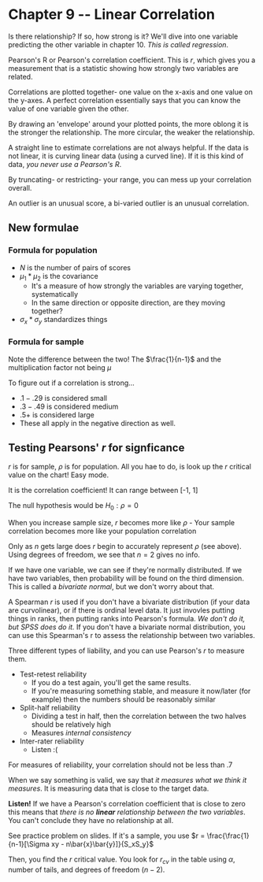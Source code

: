 # Chapter 9 -- Linear Correlation

Is there relationship? If so, how strong is it? We'll dive into one variable predicting the other variable in chapter 10. _This is called regression_.

Pearson's R or Pearson's correlation coefficient. This is $r$, which gives you a measurement that is a statistic showing how strongly two variables are related.

Correlations are plotted together- one value on the x-axis and one value on the y-axes. A perfect correlation essentially says that you can know the value of one variable given the other.

By drawing an 'envelope' around your plotted points, the more oblong it is the stronger the relationship. The more circular, the weaker the relationship.

A straight line to estimate correlations are not always helpful. If the data is not linear, it is curving linear data (using a curved line). If it is this kind of data, _you never use a Pearson's R_.

By truncating- or restricting- your range, you can mess up your correlation overall.

An outlier is an unusual score, a bi-varied outlier is an unusual correlation.

## New formulae

### Formula for population

- $N$ is the number of pairs of scores
- $\mu_1 * \mu_2$ is the covariance
  - It's a measure of how strongly the variables are varying together, systematically
  - In the same direction or opposite direction, are they moving together?
- $\sigma_x * \sigma_y$ standardizes things

### Formula for sample

Note the difference between the two! The $\frac{1}{n-1}$ and the multiplication factor not being $\mu$

To figure out if a correlation is strong...

- $.1 - .29$ is considered small
- $.3 - .49$ is considered medium
- $.5+$ is considered large
- These all apply in the negative direction as well.

## Testing Pearsons' _r_ for signficance

$r$ is for sample, $\rho$ is for population. All you hae to do, is look up the $r$ critical value on the chart! Easy mode.

It is the correlation coefficient! It can range between [-1, 1]

The null hypothesis would be $H_0 : \rho = 0$

When you increase sample size, $r$ becomes more like $\rho$ - Your sample correlation becomes more like your population correlation

Only as $n$ gets large does $r$ begin to accurately represent $\rho$ (see above). Using degrees of freedom, we see that $n=2$ gives no info.

If we have one variable, we can see if they're normally distributed. If we have two variables, then probability will be found on the third dimension. This is called a _bivariate normal_, but we don't worry about that.

A Spearman $r$ is used if you don't have a bivariate distribution (if your data are curvolinear), or if there is ordinal level data. It just invovles putting things in ranks, then putting ranks into Pearson's formula. _We don't do it, but SPSS does do it._ If you don't have a bivariate normal distribution, you can use this Spearman's r to assess the relationship between two variables.

Three different types of liability, and you can use Pearson's $r$ to measure them.

- Test-retest reliability
  - If you do a test again, you'll get the same results.
  - If you're measuring something stable, and measure it now/later (for example) then the numbers should be reasonably similar
- Split-half reliability
  - Dividing a test in half, then the correlation between the two halves should be relatively high
  - Measures _internal consistency_
- Inter-rater reliability
  - Listen :(

For measures of reliability, your correlation should not be less than .7

When we say something is valid, we say that _it measures what we think it measures_. It is measuring data that is close to the target data.

**Listen!** If we have a Pearson's correlation coefficient that is close to zero this means that _there is no **linear** relationship between the two variables_. You can't conclude they have no relationship at all.

See practice problem on slides. If it's a sample, you use $r = \frac{\frac{1}{n-1}[\Sigma xy - n\bar{x}\bar{y}]}{S_xS_y}$

Then, you find the $r$ critical value. You look for $r_{cv}$ in the table using $\alpha$, number of tails, and degrees of freedom ($n-2$).

